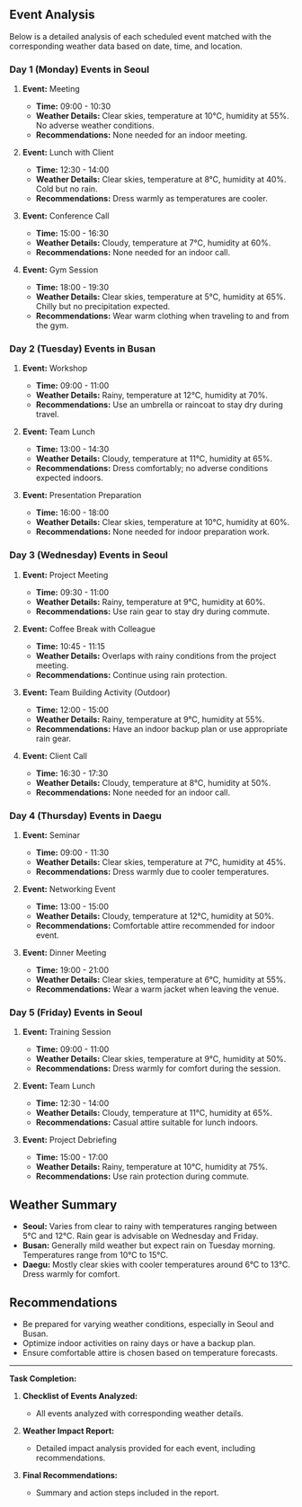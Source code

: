## Event Analysis

Below is a detailed analysis of each scheduled event matched with the corresponding weather data based on date, time, and location.

### Day 1 (Monday) Events in Seoul

1. **Event:** Meeting  
   - **Time:** 09:00 - 10:30  
   - **Weather Details:** Clear skies, temperature at 10°C, humidity at 55%. No adverse weather conditions.
   - **Recommendations:** None needed for an indoor meeting.

2. **Event:** Lunch with Client  
   - **Time:** 12:30 - 14:00  
   - **Weather Details:** Clear skies, temperature at 8°C, humidity at 40%. Cold but no rain.
   - **Recommendations:** Dress warmly as temperatures are cooler.

3. **Event:** Conference Call  
   - **Time:** 15:00 - 16:30  
   - **Weather Details:** Cloudy, temperature at 7°C, humidity at 60%.
   - **Recommendations:** None needed for an indoor call.

4. **Event:** Gym Session  
   - **Time:** 18:00 - 19:30  
   - **Weather Details:** Clear skies, temperature at 5°C, humidity at 65%. Chilly but no precipitation expected.
   - **Recommendations:** Wear warm clothing when traveling to and from the gym.

### Day 2 (Tuesday) Events in Busan

1. **Event:** Workshop  
   - **Time:** 09:00 - 11:00  
   - **Weather Details:** Rainy, temperature at 12°C, humidity at 70%.
   - **Recommendations:** Use an umbrella or raincoat to stay dry during travel.

2. **Event:** Team Lunch  
   - **Time:** 13:00 - 14:30  
   - **Weather Details:** Cloudy, temperature at 11°C, humidity at 65%.
   - **Recommendations:** Dress comfortably; no adverse conditions expected indoors.

3. **Event:** Presentation Preparation  
   - **Time:** 16:00 - 18:00  
   - **Weather Details:** Clear skies, temperature at 10°C, humidity at 60%.
   - **Recommendations:** None needed for indoor preparation work.

### Day 3 (Wednesday) Events in Seoul

1. **Event:** Project Meeting  
   - **Time:** 09:30 - 11:00  
   - **Weather Details:** Rainy, temperature at 9°C, humidity at 60%.
   - **Recommendations:** Use rain gear to stay dry during commute.

2. **Event:** Coffee Break with Colleague  
   - **Time:** 10:45 - 11:15  
   - **Weather Details:** Overlaps with rainy conditions from the project meeting.
   - **Recommendations:** Continue using rain protection.

3. **Event:** Team Building Activity (Outdoor)  
   - **Time:** 12:00 - 15:00  
   - **Weather Details:** Rainy, temperature at 9°C, humidity at 55%.
   - **Recommendations:** Have an indoor backup plan or use appropriate rain gear.

4. **Event:** Client Call  
   - **Time:** 16:30 - 17:30  
   - **Weather Details:** Cloudy, temperature at 8°C, humidity at 50%.
   - **Recommendations:** None needed for an indoor call.

### Day 4 (Thursday) Events in Daegu

1. **Event:** Seminar  
   - **Time:** 09:00 - 11:30  
   - **Weather Details:** Clear skies, temperature at 7°C, humidity at 45%.
   - **Recommendations:** Dress warmly due to cooler temperatures.

2. **Event:** Networking Event  
   - **Time:** 13:00 - 15:00  
   - **Weather Details:** Cloudy, temperature at 12°C, humidity at 50%.
   - **Recommendations:** Comfortable attire recommended for indoor event.

3. **Event:** Dinner Meeting  
   - **Time:** 19:00 - 21:00  
   - **Weather Details:** Clear skies, temperature at 6°C, humidity at 55%.
   - **Recommendations:** Wear a warm jacket when leaving the venue.

### Day 5 (Friday) Events in Seoul

1. **Event:** Training Session  
   - **Time:** 09:00 - 11:00  
   - **Weather Details:** Clear skies, temperature at 9°C, humidity at 50%.
   - **Recommendations:** Dress warmly for comfort during the session.

2. **Event:** Team Lunch  
   - **Time:** 12:30 - 14:00  
   - **Weather Details:** Cloudy, temperature at 11°C, humidity at 65%.
   - **Recommendations:** Casual attire suitable for lunch indoors.

3. **Event:** Project Debriefing  
   - **Time:** 15:00 - 17:00  
   - **Weather Details:** Rainy, temperature at 10°C, humidity at 75%.
   - **Recommendations:** Use rain protection during commute.

## Weather Summary

- **Seoul:** Varies from clear to rainy with temperatures ranging between 5°C and 12°C. Rain gear is advisable on Wednesday and Friday.
- **Busan:** Generally mild weather but expect rain on Tuesday morning. Temperatures range from 10°C to 15°C.
- **Daegu:** Mostly clear skies with cooler temperatures around 6°C to 13°C. Dress warmly for comfort.

## Recommendations

- Be prepared for varying weather conditions, especially in Seoul and Busan.
- Optimize indoor activities on rainy days or have a backup plan.
- Ensure comfortable attire is chosen based on temperature forecasts.

---

**Task Completion:**

1. **Checklist of Events Analyzed:**  
   - All events analyzed with corresponding weather details.

2. **Weather Impact Report:**  
   - Detailed impact analysis provided for each event, including recommendations.

3. **Final Recommendations:**  
   - Summary and action steps included in the report.